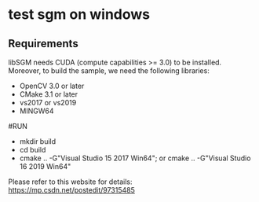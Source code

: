 # test sgm on windows

## Requirements
libSGM needs CUDA (compute capabilities >= 3.0) to be installed.  
Moreover, to build the sample, we need the following libraries:
- OpenCV 3.0 or later
- CMake 3.1 or later
- vs2017 or vs2019
- MINGW64

#RUN


- mkdir build
- cd build
- cmake .. -G"Visual Studio 15 2017 Win64"; or cmake .. -G"Visual Studio 16 2019 Win64"
 
 Please refer to this website for details:
 https://mp.csdn.net/postedit/97315485



